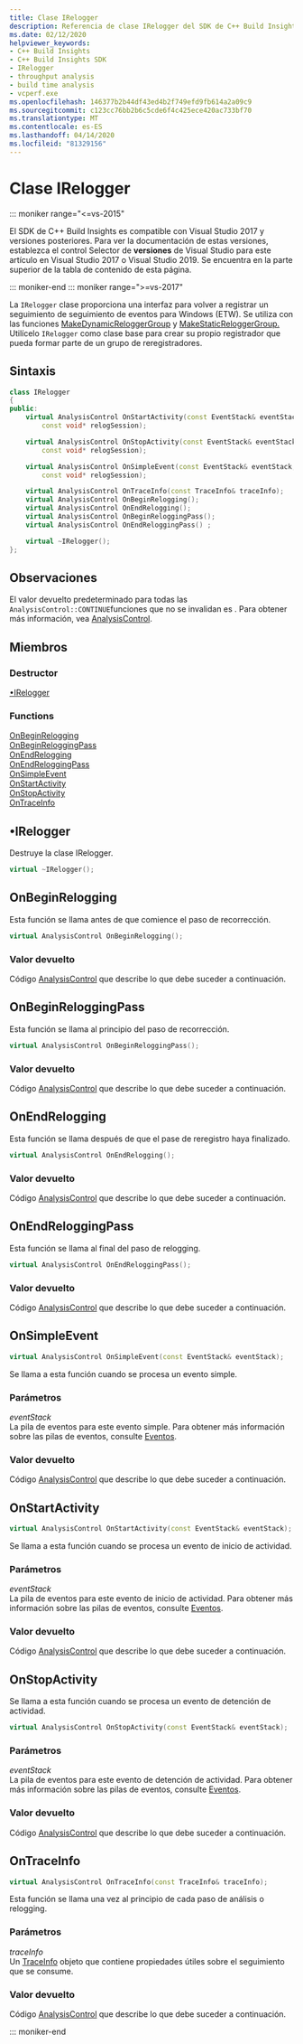 ```yaml
---
title: Clase IRelogger
description: Referencia de clase IRelogger del SDK de C++ Build Insights.
ms.date: 02/12/2020
helpviewer_keywords:
- C++ Build Insights
- C++ Build Insights SDK
- IRelogger
- throughput analysis
- build time analysis
- vcperf.exe
ms.openlocfilehash: 146377b2b44df43ed4b2f749efd9fb614a2a09c9
ms.sourcegitcommit: c123cc76bb2b6c5cde6f4c425ece420ac733bf70
ms.translationtype: MT
ms.contentlocale: es-ES
ms.lasthandoff: 04/14/2020
ms.locfileid: "81329156"
---
```

# <a name="irelogger-class"></a>Clase IRelogger

::: moniker range="<=vs-2015"

El SDK de C++ Build Insights es compatible con Visual Studio 2017 y versiones posteriores. Para ver la documentación de estas versiones, establezca el control Selector de **versiones** de Visual Studio para este artículo en Visual Studio 2017 o Visual Studio 2019. Se encuentra en la parte superior de la tabla de contenido de esta página.

::: moniker-end
::: moniker range=">=vs-2017"

La `IRelogger` clase proporciona una interfaz para volver a registrar un seguimiento de seguimiento de eventos para Windows (ETW). Se utiliza con las funciones [MakeDynamicReloggerGroup](../functions/make-dynamic-relogger-group.md) y [MakeStaticReloggerGroup.](../functions/make-static-analyzer-group.md) Utilícelo `IRelogger` como clase base para crear su propio registrador que pueda formar parte de un grupo de reregistradores.

## <a name="syntax"></a>Sintaxis

```cpp
class IRelogger
{
public:
    virtual AnalysisControl OnStartActivity(const EventStack& eventStack,
        const void* relogSession);

    virtual AnalysisControl OnStopActivity(const EventStack& eventStack,
        const void* relogSession);

    virtual AnalysisControl OnSimpleEvent(const EventStack& eventStack,
        const void* relogSession);

    virtual AnalysisControl OnTraceInfo(const TraceInfo& traceInfo);
    virtual AnalysisControl OnBeginRelogging();
    virtual AnalysisControl OnEndRelogging();
    virtual AnalysisControl OnBeginReloggingPass();
    virtual AnalysisControl OnEndReloggingPass() ;

    virtual ~IRelogger();
};
```

## <a name="remarks"></a>Observaciones

El valor devuelto predeterminado para todas las `AnalysisControl::CONTINUE`funciones que no se invalidan es . Para obtener más información, vea [AnalysisControl](analysis-control-enum-class.md).

## <a name="members"></a>Miembros

### <a name="destructor"></a>Destructor

[•IRelogger](#irelogger-destructor)

### <a name="functions"></a>Functions

[OnBeginRelogging](#on-begin-relogging)\
[OnBeginReloggingPass](#on-begin-relogging-pass)\
[OnEndRelogging](#on-end-relogging)\
[OnEndReloggingPass](#on-end-relogging-pass)\
[OnSimpleEvent](#on-simple-event)\
[OnStartActivity](#on-start-activity)\
[OnStopActivity](#on-stop-activity)\
[OnTraceInfo](#on-trace-info)

## <a name="irelogger"></a><a name="irelogger-destructor"></a>•IRelogger

Destruye la clase IRelogger.

```cpp
virtual ~IRelogger();
```

## <a name="onbeginrelogging"></a><a name="on-begin-relogging"></a>OnBeginRelogging

Esta función se llama antes de que comience el paso de recorrección.

```cpp
virtual AnalysisControl OnBeginRelogging();
```

### <a name="return-value"></a>Valor devuelto

Código [AnalysisControl](analysis-control-enum-class.md) que describe lo que debe suceder a continuación.

## <a name="onbeginreloggingpass"></a><a name="on-begin-relogging-pass"></a>OnBeginReloggingPass

Esta función se llama al principio del paso de recorrección.

```cpp
virtual AnalysisControl OnBeginReloggingPass();
```

### <a name="return-value"></a>Valor devuelto

Código [AnalysisControl](analysis-control-enum-class.md) que describe lo que debe suceder a continuación.

## <a name="onendrelogging"></a><a name="on-end-relogging"></a>OnEndRelogging

Esta función se llama después de que el pase de reregistro haya finalizado.

```cpp
virtual AnalysisControl OnEndRelogging();
```

### <a name="return-value"></a>Valor devuelto

Código [AnalysisControl](analysis-control-enum-class.md) que describe lo que debe suceder a continuación.

## <a name="onendreloggingpass"></a><a name="on-end-relogging-pass"></a>OnEndReloggingPass

Esta función se llama al final del paso de relogging.

```cpp
virtual AnalysisControl OnEndReloggingPass();
```

### <a name="return-value"></a>Valor devuelto

Código [AnalysisControl](analysis-control-enum-class.md) que describe lo que debe suceder a continuación.

## <a name="onsimpleevent"></a><a name="on-simple-event"></a>OnSimpleEvent

```cpp
virtual AnalysisControl OnSimpleEvent(const EventStack& eventStack);
```

Se llama a esta función cuando se procesa un evento simple.

### <a name="parameters"></a>Parámetros

*eventStack*\
La pila de eventos para este evento simple. Para obtener más información sobre las pilas de eventos, consulte [Eventos](../event-table.md).

### <a name="return-value"></a>Valor devuelto

Código [AnalysisControl](analysis-control-enum-class.md) que describe lo que debe suceder a continuación.

## <a name="onstartactivity"></a><a name="on-start-activity"></a>OnStartActivity

```cpp
virtual AnalysisControl OnStartActivity(const EventStack& eventStack);
```

Se llama a esta función cuando se procesa un evento de inicio de actividad.

### <a name="parameters"></a>Parámetros

*eventStack*\
La pila de eventos para este evento de inicio de actividad. Para obtener más información sobre las pilas de eventos, consulte [Eventos](../event-table.md).

### <a name="return-value"></a>Valor devuelto

Código [AnalysisControl](analysis-control-enum-class.md) que describe lo que debe suceder a continuación.

## <a name="onstopactivity"></a><a name="on-stop-activity"></a>OnStopActivity

Se llama a esta función cuando se procesa un evento de detención de actividad.

```cpp
virtual AnalysisControl OnStopActivity(const EventStack& eventStack);
```

### <a name="parameters"></a>Parámetros

*eventStack*\
La pila de eventos para este evento de detención de actividad. Para obtener más información sobre las pilas de eventos, consulte [Eventos](../event-table.md).

### <a name="return-value"></a>Valor devuelto

Código [AnalysisControl](analysis-control-enum-class.md) que describe lo que debe suceder a continuación.

## <a name="ontraceinfo"></a><a name="on-trace-info"></a>OnTraceInfo

```cpp
virtual AnalysisControl OnTraceInfo(const TraceInfo& traceInfo);
```

Esta función se llama una vez al principio de cada paso de análisis o relogging.

### <a name="parameters"></a>Parámetros

*traceInfo*\
Un [TraceInfo](../cpp-event-data-types/trace-info.md) objeto que contiene propiedades útiles sobre el seguimiento que se consume.

### <a name="return-value"></a>Valor devuelto

Código [AnalysisControl](analysis-control-enum-class.md) que describe lo que debe suceder a continuación.

::: moniker-end
